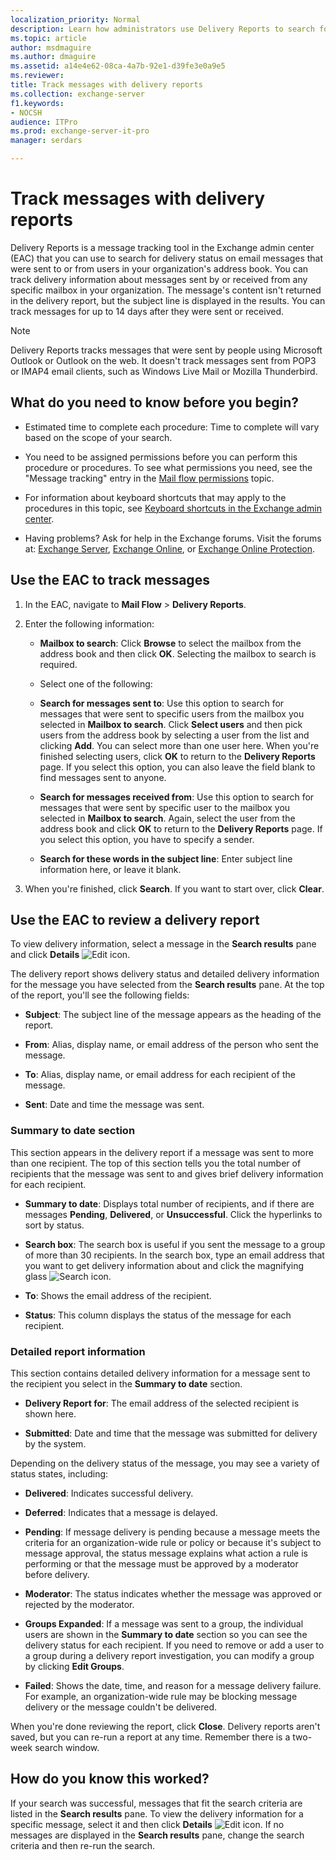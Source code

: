 ```yaml
---
localization_priority: Normal
description: Learn how administrators use Delivery Reports to search for the delivery status of email messages in an Exchange Server 2016 or Exchange Server 2019 organization.
ms.topic: article
author: msdmaguire
ms.author: dmaguire
ms.assetid: a14e4e62-08ca-4a7b-92e1-d39fe3e0a9e5
ms.reviewer: 
title: Track messages with delivery reports
ms.collection: exchange-server
f1.keywords:
- NOCSH
audience: ITPro
ms.prod: exchange-server-it-pro
manager: serdars

---
```


# Track messages with delivery reports

Delivery Reports is a message tracking tool in the Exchange admin center (EAC) that you can use to search for delivery status on email messages that were sent to or from users in your organization's address book. You can track delivery information about messages sent by or received from any specific mailbox in your organization. The message's content isn't returned in the delivery report, but the subject line is displayed in the results. You can track messages for up to 14 days after they were sent or received.

> [!NOTE]
> Delivery Reports tracks messages that were sent by people using Microsoft Outlook or Outlook on the web. It doesn't track messages sent from POP3 or IMAP4 email clients, such as Windows Live Mail or Mozilla Thunderbird.

## What do you need to know before you begin?

- Estimated time to complete each procedure: Time to complete will vary based on the scope of your search.

- You need to be assigned permissions before you can perform this procedure or procedures. To see what permissions you need, see the "Message tracking" entry in the [Mail flow permissions](../../permissions/feature-permissions/mail-flow-permissions.md) topic.

- For information about keyboard shortcuts that may apply to the procedures in this topic, see [Keyboard shortcuts in the Exchange admin center](../../about-documentation/exchange-admin-center-keyboard-shortcuts.md).

- Having problems? Ask for help in the Exchange forums. Visit the forums at: [Exchange Server](https://social.technet.microsoft.com/forums/office/home?category=exchangeserver), [Exchange Online](/answers/topics/office-exchange-server-itpro.html), or [Exchange Online Protection](https://social.technet.microsoft.com/forums/forefront/home?forum=FOPE).

## Use the EAC to track messages

1. In the EAC, navigate to **Mail Flow** \> **Delivery Reports**.

2. Enter the following information:

   - **Mailbox to search**: Click **Browse** to select the mailbox from the address book and then click **OK**. Selecting the mailbox to search is required.

   - Select one of the following:

   - **Search for messages sent to**: Use this option to search for messages that were sent to specific users from the mailbox you selected in **Mailbox to search**. Click **Select users** and then pick users from the address book by selecting a user from the list and clicking **Add**. You can select more than one user here. When you're finished selecting users, click **OK** to return to the **Delivery Reports** page. If you select this option, you can also leave the field blank to find messages sent to anyone.

   - **Search for messages received from**: Use this option to search for messages that were sent by specific user to the mailbox you selected in **Mailbox to search**. Again, select the user from the address book and click **OK** to return to the **Delivery Reports** page. If you select this option, you have to specify a sender.

   - **Search for these words in the subject line**: Enter subject line information here, or leave it blank.

3. When you're finished, click **Search**. If you want to start over, click **Clear**.

## Use the EAC to review a delivery report

To view delivery information, select a message in the **Search results** pane and click **Details** ![Edit icon](../../media/ITPro_EAC_EditIcon.png).

The delivery report shows delivery status and detailed delivery information for the message you have selected from the **Search results** pane. At the top of the report, you'll see the following fields:

- **Subject**: The subject line of the message appears as the heading of the report.

- **From**: Alias, display name, or email address of the person who sent the message.

- **To**: Alias, display name, or email address for each recipient of the message.

- **Sent**: Date and time the message was sent.

### Summary to date section

This section appears in the delivery report if a message was sent to more than one recipient. The top of this section tells you the total number of recipients that the message was sent to and gives brief delivery information for each recipient.

- **Summary to date**: Displays total number of recipients, and if there are messages **Pending**, **Delivered**, or **Unsuccessful**. Click the hyperlinks to sort by status.

- **Search box**: The search box is useful if you sent the message to a group of more than 30 recipients. In the search box, type an email address that you want to get delivery information about and click the magnifying glass ![Search icon](../../media/ITPro_EAC_.png).

- **To**: Shows the email address of the recipient.

- **Status**: This column displays the status of the message for each recipient.

### Detailed report information

This section contains detailed delivery information for a message sent to the recipient you select in the **Summary to date** section.

- **Delivery Report for**: The email address of the selected recipient is shown here.

- **Submitted**: Date and time that the message was submitted for delivery by the system.

Depending on the delivery status of the message, you may see a variety of status states, including:

- **Delivered**: Indicates successful delivery.

- **Deferred**: Indicates that a message is delayed.

- **Pending**: If message delivery is pending because a message meets the criteria for an organization-wide rule or policy or because it's subject to message approval, the status message explains what action a rule is performing or that the message must be approved by a moderator before delivery.

- **Moderator**: The status indicates whether the message was approved or rejected by the moderator.

- **Groups Expanded**: If a message was sent to a group, the individual users are shown in the **Summary to date** section so you can see the delivery status for each recipient. If you need to remove or add a user to a group during a delivery report investigation, you can modify a group by clicking **Edit Groups**.

- **Failed**: Shows the date, time, and reason for a message delivery failure. For example, an organization-wide rule may be blocking message delivery or the message couldn't be delivered.

When you're done reviewing the report, click **Close**. Delivery reports aren't saved, but you can re-run a report at any time. Remember there is a two-week search window.

## How do you know this worked?

If your search was successful, messages that fit the search criteria are listed in the **Search results** pane. To view the delivery information for a specific message, select it and then click **Details** ![Edit icon](../../media/ITPro_EAC_EditIcon.png). If no messages are displayed in the **Search results** pane, change the search criteria and then re-run the search.